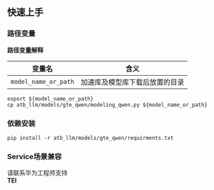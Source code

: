 ## 快速上手
### 路径变量
**路径变量解释**

| 变量名            | 含义                                                                                                                            |
|----------------|-------------------------------------------------------------------------------------------------------------------------------|
| `model_name_or_path`  | 加速库及模型库下载后放置的目录                                                                                                    |
```shell
export ${model_name_or_path}
cp atb_llm/models/gte_qwen/modeling_qwen.py ${model_name_or_path} 
```
### 依赖安装
```shell
pip install -r atb_llm/models/gte_qwen/requirments.txt
```
### Service场景兼容
 请联系华为工程师支持   
       **TEI**   